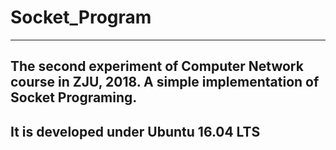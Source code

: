 # Socket_Program
---
The second experiment of Computer Network course in ZJU, 2018. A simple implementation of Socket Programing.
---
It is developed under Ubuntu 16.04 LTS
---
